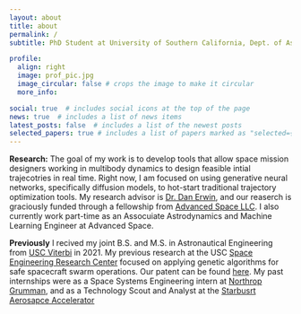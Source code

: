 ```yaml
---
layout: about
title: about
permalink: /
subtitle: PhD Student at University of Southern California, Dept. of Astronautical Engineering.

profile:
  align: right
  image: prof_pic.jpg
  image_circular: false # crops the image to make it circular
  more_info: 

social: true  # includes social icons at the top of the page
news: true  # includes a list of news items
latest_posts: false  # includes a list of the newest posts
selected_papers: true # includes a list of papers marked as "selected={true}"
---
```


**Research:** The goal of my work is to develop tools that allow space mission designers working in multibody dynamics to design feasible intial trajecotries in real time. Right now, I am focused on using generative neural networks, specifically diffusion models, to hot-start traditional trajectory optimization tools. My research advisor is [Dr. Dan Erwin](https://viterbi.usc.edu/directory/faculty/Erwin/Daniel), and our reaserch is graciously funded through a fellowship from [Advanced Space LLC](https://advancedspace.com/). I also currently work part-time as an Assocuiate Astrodynamics and Machine Learning Engineer at Advanced Space. 

**Previously** I recived my joint B.S. and M.S. in Astronautical Engineering from [USC Viterbi](https://astronautics.usc.edu/) in 2021. My previous research at the USC [Space Engineering Research Center](https://www.isi.edu/centers-serc/) focused on applying genetic algorithms for safe spacecraft swarm operations. Our patent can be found [here](https://scholar.google.com/citations?view_op=view_citation&hl=en&user=7S8svBwAAAAJ&citation_for_view=7S8svBwAAAAJ:u5HHmVD_uO8C). My past internships were as a Space Systems Engineering intern at [Northrop Grumman](https://www.northropgrumman.com/), and as a Technology Scout and Analyst at the [Starbusrt Aerosapce Accelerator](https://starburst.aero/)